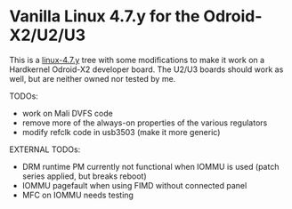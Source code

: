 # Vanilla Linux 4.7.y for the Odroid-X2/U2/U3

This is a [linux-4.7.y](https://git.kernel.org/cgit/linux/kernel/git/stable/linux-stable.git/log/?h=linux-4.7.y) tree with some modifications to make it work on a Hardkernel Odroid-X2 developer board. The U2/U3 boards should work as well, but are neither owned nor tested by me.


TODOs:

   - work on Mali DVFS code
   - remove more of the always-on properties of the various regulators
   - modify refclk code in usb3503 (make it more generic)

EXTERNAL TODOs:

   - DRM runtime PM currently not functional when IOMMU is used (patch series applied, but breaks reboot)
   - IOMMU pagefault when using FIMD without connected panel
   - MFC on IOMMU needs testing
